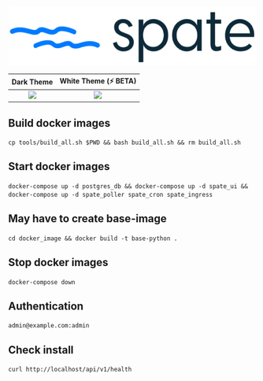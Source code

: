 <p align="center">
  <img height="120px" src="https://github.com/bmarsh9/spate/raw/de65a206015f1119db5981f21fc3974b8a8c8c7f/app/static/img/spate_full.PNG" alt="Logo"/>
</p>

Dark Theme            |  White Theme (:zap: BETA)
:-------------------------:|:-------------------------:
![](photos/a7_dash.PNG?raw=true)  |  ![](photos/a7_white.PNG?raw=true)

## Build docker images
`cp tools/build_all.sh $PWD && bash build_all.sh && rm build_all.sh`

## Start docker images
`docker-compose up -d postgres_db && docker-compose up -d spate_ui && docker-compose up -d spate_poller spate_cron spate_ingress`

## May have to create base-image
`cd docker_image && docker build -t base-python .`

## Stop docker images
`docker-compose down`

## Authentication
`admin@example.com:admin`

## Check install  
`curl http://localhost/api/v1/health`

